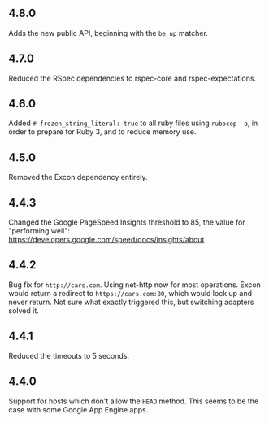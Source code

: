 4.8.0
-----
Adds the new public API, beginning with the `be_up` matcher.

4.7.0
-----
Reduced the RSpec dependencies to rspec-core and rspec-expectations.

4.6.0
-----
Added `# frozen_string_literal: true` to all ruby files using `rubocop -a`,
in order to prepare for Ruby 3, and to reduce memory use.

4.5.0
-----
Removed the Excon dependency entirely.

4.4.3
-----
Changed the Google PageSpeed Insights threshold to 85, the value for
"performing well": https://developers.google.com/speed/docs/insights/about

4.4.2
-----
Bug fix for `http://cars.com`. Using net-http now for most operations. Excon
would return a redirect to `https://cars.com:80`, which would lock up and never
return. Not sure what exactly triggered this, but switching adapters solved it.

4.4.1
-----
Reduced the timeouts to 5 seconds.

4.4.0
-----
Support for hosts which don't allow the `HEAD` method. This seems to be the case
with some Google App Engine apps.
